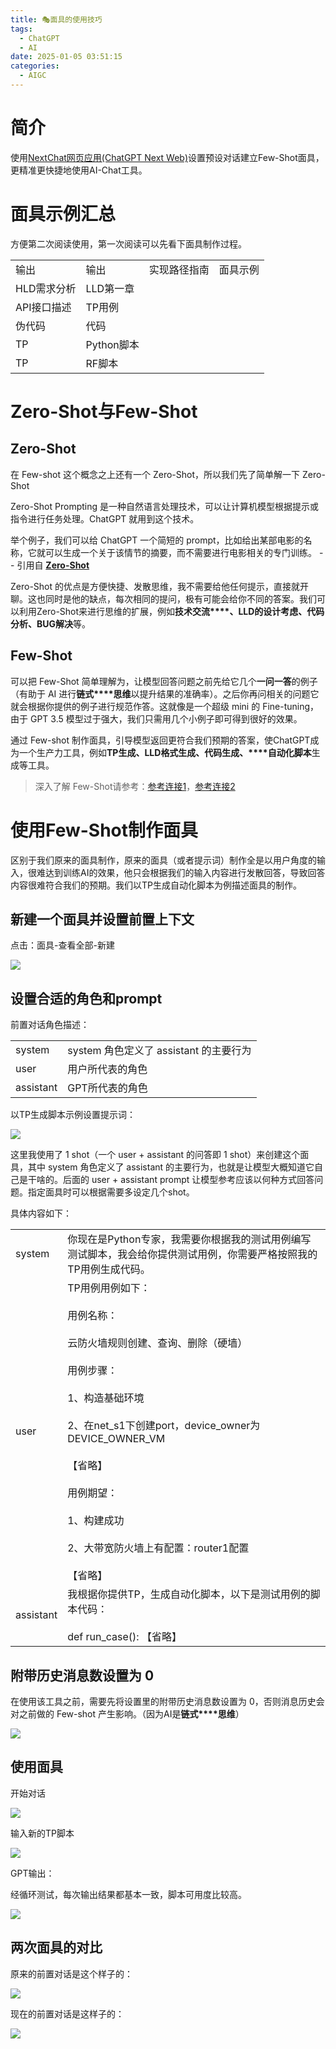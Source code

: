 ```yaml
---
title: 🎭面具的使用技巧
tags:
  - ChatGPT
  - AI
date: 2025-01-05 03:51:15
categories:
  - AIGC
---
```



# 简介

使用[NextChat网页应用(ChatGPT Next Web)](https://github.com/ChatGPTNextWeb/NextChat)设置预设对话建立Few-Shot面具，更精准更快捷地使用AI-Chat工具。


# 面具示例汇总

方便第二次阅读使用，第一次阅读可以先看下面具制作过程。

|         |          |        |      |
| ------- | -------- | ------ | ---- |
| 输出      | 输出       | 实现路径指南 | 面具示例 |
| HLD需求分析 | LLD第一章   |        |      |
| API接口描述 | TP用例     |        |      |
| 伪代码     | 代码       |        |      |
| TP      | Python脚本 |        |      |
| TP      | RF脚本     |        |      |


# Zero-Shot与Few-Shot

## Zero-Shot

在 Few-shot 这个概念之上还有一个 Zero-Shot，所以我们先了简单解一下 Zero-Shot

Zero-Shot Prompting 是一种自然语言处理技术，可以让计算机模型根据提示或指令进行任务处理。ChatGPT 就用到这个技术。

举个例子，我们可以给 ChatGPT 一个简短的 prompt，比如给出某部电影的名称，它就可以生成一个关于该情节的摘要，而不需要进行电影相关的专门训练。 -- 引用自 **[Zero-Shot](https://learningprompt.wiki/docs/tutorial-extras/Zero-Shot%20Prompts)**

Zero-Shot 的优点是方便快捷、发散思维，我不需要给他任何提示，直接就开聊。这也同时是他的缺点，每次相同的提问，极有可能会给你不同的答案。我们可以利用Zero-Shot来进行思维的扩展，例如**技术交流****、****LLD****的设计考虑、代码分析、BUG解决**等。

## Few-Shot

可以把 Few-Shot 简单理解为，让模型回答问题之前先给它几个**一问一答**的例子（有助于 AI 进行**链式****思维**以提升结果的准确率）。之后你再问相关的问题它就会根据你提供的例子进行规范作答。这就像是一个超级 mini 的 Fine-tuning，由于 GPT 3.5 模型过于强大，我们只需用几个小例子即可得到很好的效果。

通过 Few-shot 制作面具，引导模型返回更符合我们预期的答案，使ChatGPT成为一个生产力工具，例如**TP生成、****LLD****格式生成、代码生成、****自动化脚本**生成等工具。

> 深入了解 Few-Shot请参考：[参考连接1](https://learningprompt.wiki/docs/tutorial-extras/Few-Shot%20Prompting)，[参考连接2](https://github.com/openai/openai-cookbook/blob/main/techniques_to_improve_reliability.md#few-shot-examples)


# 使用Few-Shot制作面具

区别于我们原来的面具制作，原来的面具（或者提示词）制作全是以用户角度的输入，很难达到训练AI的效果，他只会根据我们的输入内容进行发散回答，导致回答内容很难符合我们的预期。我们以TP生成自动化脚本为例描述面具的制作。

## 新建一个面具并设置前置上下文

点击：面具-查看全部-新建

![](1182f70ca6531857175a276bf1b4f2bb_MD5.png)

## 设置合适的角色和prompt

前置对话角色描述：

|   |   |
|---|---|
|system|system 角色定义了 assistant 的主要行为|
|user|用户所代表的角色|
|assistant|GPT所代表的角色|

以TP生成脚本示例设置提示词：

![](18a97818680096f1f60c954cb6f386dd_MD5.png)

这里我使用了 1 shot（一个 user + assistant 的问答即 1 shot）来创建这个面具，其中 system 角色定义了 assistant 的主要行为，也就是让模型大概知道它自己是干啥的。后面的 user + assistant prompt 让模型参考应该以何种方式回答问题。指定面具时可以根据需要多设定几个shot。

具体内容如下：

|           |                                                                                                                                                                                                                     |
| --------- | ------------------------------------------------------------------------------------------------------------------------------------------------------------------------------------------------------------------- |
| system    | 你现在是Python专家，我需要你根据我的测试用例编写测试脚本，我会给你提供测试用例，你需要严格按照我的TP用例生成代码。                                                                                                                                                       |
| user      | TP用例用例如下：<br><br>用例名称：<br><br>云防火墙规则创建、查询、删除（硬墙）<br><br>用例步骤：<br><br>1、构造基础环境<br><br>2、在net_s1下创建port，device_owner为DEVICE_OWNER_VM<br><br>【省略】<br><br>用例期望：<br><br>1、构建成功<br><br>2、大带宽防火墙上有配置：router1配置<br><br>【省略】 |
| assistant | 我根据你提供TP，生成自动化脚本，以下是测试用例的脚本代码：<br><br>def run_case(): 【省略】                                                                                                                                                          |


## 附带历史消息数设置为 0

在使用该工具之前，需要先将设置里的附带历史消息数设置为 0，否则消息历史会对之前做的 Few-shot 产生影响。（因为AI是**链式****思维**）

![](910ba56bc046516ca2eca596131ff90e_MD5.png)


## 使用面具

开始对话

![](785aec667de7b8ddc47745f30372f7b0_MD5.png)

输入新的TP脚本

![](d8c30fb32cfaf40eed9a2591525beedc_MD5.png)

GPT输出：

经循环测试，每次输出结果都基本一致，脚本可用度比较高。

![](b7deb45977cb823eec3fc164f62a5866_MD5.png)


## 两次面具的对比

原来的前置对话是这个样子的：

![](2c570ef6ed5d5c7cad6e9ba5327a3e56_MD5.png)

现在的前置对话是这样子的：

![](1a70270c8c5728677ee3763b55c99bc1_MD5.png)